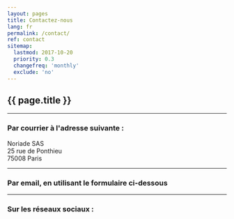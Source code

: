 ```yaml
---
layout: pages
title: Contactez-nous
lang: fr
permalink: /contact/
ref: contact
sitemap:
  lastmod: 2017-10-20
  priority: 0.3
  changefreq: 'monthly'
  exclude: 'no'
---
```

<h2>{{ page.title }}</h2>
<hr class="star-primary">

<h3>Par courrier à l'adresse suivante :</h3>

Noriade SAS<br>
25 rue de Ponthieu<br>
75008 Paris

<hr class="star-primary">
<p><h3>Par email, en utilisant le formulaire ci-dessous</h3></p>
<a href="#contact" class="btn-social btn-outline"><i class="fa fa-fw fa-envelope"></i></a>

<hr class="star-primary">
<h3>Sur les réseaux sociaux :</h3>
